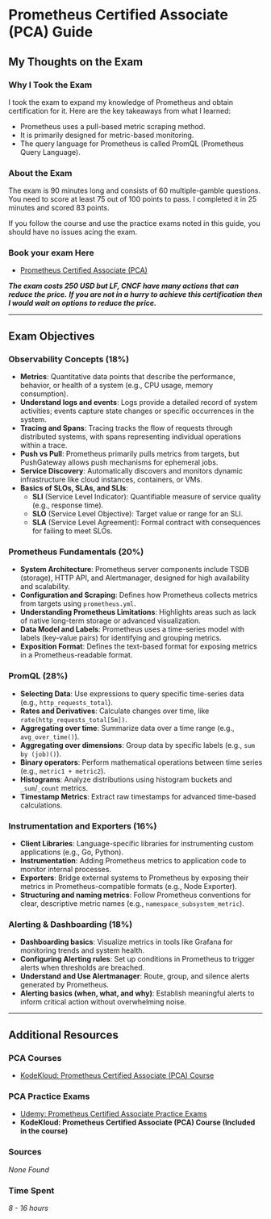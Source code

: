 # Prometheus Certified Associate (PCA) Guide

## My Thoughts on the Exam

### Why I Took the Exam
I took the exam to expand my knowledge of Prometheus and obtain certification for it. Here are the key takeaways from what I learned:

- Prometheus uses a pull-based metric scraping method.
- It is primarily designed for metric-based monitoring.
- The query language for Prometheus is called PromQL (Prometheus Query Language).

### About the Exam
The exam is 90 minutes long and consists of 60 multiple-gamble questions. You need to score at least 75 out of 100 points to pass. I completed it in 25 minutes and scored 83 points.

If you follow the course and use the practice exams noted in this guide, you should have no issues acing the exam.

### Book your exam Here
- [Prometheus Certified Associate (PCA)](https://training.linuxfoundation.org/certification/prometheus-certified-associate/)

***The exam costs 250 USD but LF, CNCF have many actions that can reduce the price.***
***If you are not in a hurry to achieve this certification then I would wait on options to reduce the price.***

---

## Exam Objectives

### Observability Concepts (18%)
- **Metrics**: Quantitative data points that describe the performance, behavior, or health of a system (e.g., CPU usage, memory consumption).
- **Understand logs and events**: Logs provide a detailed record of system activities; events capture state changes or specific occurrences in the system.
- **Tracing and Spans**: Tracing tracks the flow of requests through distributed systems, with spans representing individual operations within a trace.
- **Push vs Pull**: Prometheus primarily pulls metrics from targets, but PushGateway allows push mechanisms for ephemeral jobs.
- **Service Discovery**: Automatically discovers and monitors dynamic infrastructure like cloud instances, containers, or VMs.
- **Basics of SLOs, SLAs, and SLIs**: 
  - **SLI** (Service Level Indicator): Quantifiable measure of service quality (e.g., response time).
  - **SLO** (Service Level Objective): Target value or range for an SLI.
  - **SLA** (Service Level Agreement): Formal contract with consequences for failing to meet SLOs.

### Prometheus Fundamentals (20%)
- **System Architecture**: Prometheus server components include TSDB (storage), HTTP API, and Alertmanager, designed for high availability and scalability.
- **Configuration and Scraping**: Defines how Prometheus collects metrics from targets using `prometheus.yml`.
- **Understanding Prometheus Limitations**: Highlights areas such as lack of native long-term storage or advanced visualization.
- **Data Model and Labels**: Prometheus uses a time-series model with labels (key-value pairs) for identifying and grouping metrics.
- **Exposition Format**: Defines the text-based format for exposing metrics in a Prometheus-readable format.

### PromQL (28%)
- **Selecting Data**: Use expressions to query specific time-series data (e.g., `http_requests_total`).
- **Rates and Derivatives**: Calculate changes over time, like `rate(http_requests_total[5m])`.
- **Aggregating over time**: Summarize data over a time range (e.g., `avg_over_time()`).
- **Aggregating over dimensions**: Group data by specific labels (e.g., `sum by (job)()`).
- **Binary operators**: Perform mathematical operations between time series (e.g., `metric1 + metric2`).
- **Histograms**: Analyze distributions using histogram buckets and `_sum`/`_count` metrics.
- **Timestamp Metrics**: Extract raw timestamps for advanced time-based calculations.

### Instrumentation and Exporters (16%)
- **Client Libraries**: Language-specific libraries for instrumenting custom applications (e.g., Go, Python).
- **Instrumentation**: Adding Prometheus metrics to application code to monitor internal processes.
- **Exporters**: Bridge external systems to Prometheus by exposing their metrics in Prometheus-compatible formats (e.g., Node Exporter).
- **Structuring and naming metrics**: Follow Prometheus conventions for clear, descriptive metric names (e.g., `namespace_subsystem_metric`).

### Alerting & Dashboarding (18%)
- **Dashboarding basics**: Visualize metrics in tools like Grafana for monitoring trends and system health.
- **Configuring Alerting rules**: Set up conditions in Prometheus to trigger alerts when thresholds are breached.
- **Understand and Use Alertmanager**: Route, group, and silence alerts generated by Prometheus.
- **Alerting basics (when, what, and why)**: Establish meaningful alerts to inform critical action without overwhelming noise.

---

## Additional Resources

### PCA Courses
- [KodeKloud: Prometheus Certified Associate (PCA) Course](https://learn.kodekloud.com/user/courses/prometheus-certified-associate-pca)

### PCA Practice Exams
- [Udemy: Prometheus Certified Associate Practice Exams](https://www.udemy.com/course/prometheus-certified-associate-practice-exams)
- **KodeKloud: Prometheus Certified Associate (PCA) Course (Included in the course)**

### Sources
*None Found*

### Time Spent
*8 - 16 hours*